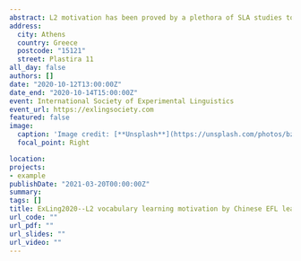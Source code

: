 ```yaml
---
abstract: L2 motivation has been proved by a plethora of SLA studies to positively affect various domains of language learning, among which L2 vocabulary learning is relatively underexplored although it is acclaimed as an essential factor for successful L2 learning. Particularly in an acquisition-poor environment such as the EFL context in China, vocabulary learning motivation is of importance but it is also arduous to maintain. Thus, this study aims to explore the characteristics of L2 vocabulary learning motivation by Chinese EFL learners and to investigate how motivation influences their vocabulary learning strategies and receptive vocabulary knowledge.  In addition, as very few studies have established the relationship between motivation factors, self-regulation, and learning strategies, the study also examines the possible correlations among these variables. To fulfil the research aims, the study employed a mixed-method approach. Participants were 47 EFL learners from a university in Beijing, China, who were in their senior year of college study and had reached an advanced level of English proficiency.During the data collection procedure, three main instruments were used for quantitative data collection, namely an adapted language learning motivation questionnaire based on the self-theory of motivation; a vocabulary learning strategies questionnaire, as well as the Vocabulary Level Test. For qualitative data collection, semi-structured interviews were conducted with 10 students focusing on self-regulation in vocabulary learning. Quantitative data were analysed using exploratory factor analysis, correlation and regression analysis; and thematic analysis was used to analyse qualitative data. The results show that the Chinese EFL learners were instrumentally motivated to learn L2 vocabulary in the final year of the undergraduate study, and two aspects of instrumentality (i.e. promotion and prevention) were confirmed in the data.Moreover, during the vocabulary learning, these participants were found to employ fewer metacognitive strategies; such results were triangulated with the qualitative findings that these participants were of a low level of self-regulation in learning English vocabulary.Overall, this study reveals the instrumental orientation of Chinese EFL learners in L2 vocabulary learning, which is related to their self-regulated strategies and receptive vocabulary knowledge. Pedagogical implications can be drawn from the results that more attention should be paid to the motivation of advanced EFL learners; even though they are graduating, they still need to learn English vocabulary for some instrumental reasons, and thus some guidance and instructions are necessary to be provided for students to facilitate the vocabulary learning.
address:
  city: Athens
  country: Greece
  postcode: "15121"
  street: Plastira 11
all_day: false
authors: []
date: "2020-10-12T13:00:00Z"
date_end: "2020-10-14T15:00:00Z"
event: International Society of Experimental Linguistics
event_url: https://exlingsociety.com
featured: false
image:
  caption: 'Image credit: [**Unsplash**](https://unsplash.com/photos/bzdhc5b3Bxs)'
  focal_point: Right

location:
projects:
- example
publishDate: "2021-03-20T00:00:00Z"
summary:
tags: []
title: ExLing2020--L2 vocabulary learning motivation by Chinese EFL learners
url_code: ""
url_pdf: ""
url_slides: ""
url_video: ""
---
```


